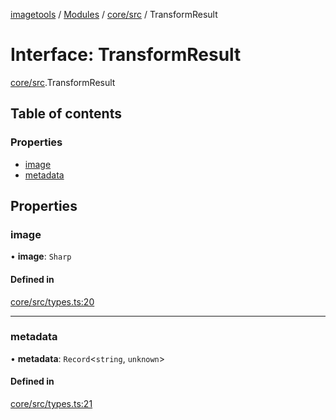 [imagetools](../README.md) / [Modules](../modules.md) / [core/src](../modules/core_src.md) / TransformResult

# Interface: TransformResult

[core/src](../modules/core_src.md).TransformResult

## Table of contents

### Properties

- [image](core_src.TransformResult.md#image)
- [metadata](core_src.TransformResult.md#metadata)

## Properties

### image

• **image**: `Sharp`

#### Defined in

[core/src/types.ts:20](https://github.com/JonasKruckenberg/imagetools/blob/2fb948c/packages/core/src/types.ts#L20)

___

### metadata

• **metadata**: `Record`<`string`, `unknown`\>

#### Defined in

[core/src/types.ts:21](https://github.com/JonasKruckenberg/imagetools/blob/2fb948c/packages/core/src/types.ts#L21)
